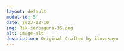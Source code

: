 ```yaml
---
layout: default
modal-id: 5
date: 2023-02-10
img: Rak-serbaguna-3S.png
alt: image-alt
description: Original Crafted by ilovekayu
---
```

